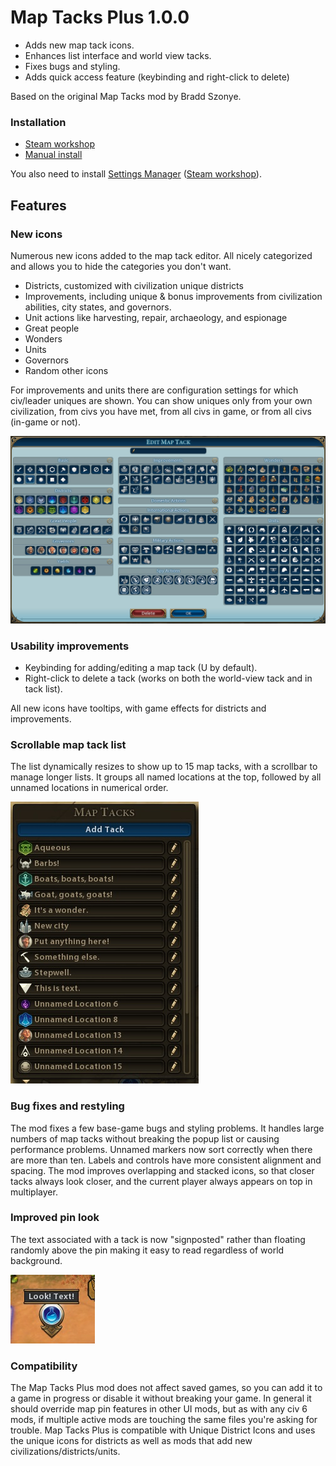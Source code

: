 # Map Tacks Plus 1.0.0 

* Adds new map tack icons.
* Enhances list interface and world view tacks.
* Fixes bugs and styling.
* Adds quick access feature (keybinding and right-click to delete)

Based on the original Map Tacks mod by Bradd Szonye.

### Installation 
* [Steam workshop](https://steamcommunity.com/sharedfiles/filedetails/?id=1566059738) 
* [Manual install](https://github.com/FiatAccompli/Civ6Mods/releases)

You also need to install [Settings Manager](https://github.com/FiatAccompli/Civ6Mods/tree/master/SettingsManager) ([Steam workshop](https://steamcommunity.com/sharedfiles/filedetails/?id=1564628360)).

## Features

### New icons
Numerous new icons added to the map tack editor.  All nicely categorized and 
allows you to hide the categories you don't want.

* Districts, customized with civilization unique districts
* Improvements, including unique & bonus improvements from civilization
  abilities, city states, and governors.
* Unit actions like harvesting, repair, archaeology, and espionage
* Great people
* Wonders
* Units
* Governors
* Random other icons

For improvements and units there are configuration settings for which civ/leader 
uniques are shown.  You can show uniques only from your own civilization, 
from civs you have met, from all civs in game, or from all civs (in-game or not).

![Map Tacks editor popup](Documentation/MapTacksEditor.jpg)

### Usability improvements
* Keybinding for adding/editing a map tack (U by default).
* Right-click to delete a tack (works on both the world-view tack and in tack list).

All new icons have tooltips, with game effects for districts and improvements.

### Scrollable map tack list 
The list dynamically resizes to show up to 15 map tacks, with a scrollbar to
manage longer lists.  It groups all named locations at the top, followed by all
unnamed locations in numerical order.

![Map Tacks list](Documentation/MapTacksList.jpg)

### Bug fixes and restyling
The mod fixes a few base-game bugs and styling problems.  It handles large
numbers of map tacks without breaking the popup list or causing performance
problems.  Unnamed markers now sort correctly when there are more than ten.
Labels and controls have more consistent alignment and spacing.  The mod
improves overlapping and stacked icons, so that closer tacks always look
closer, and the current player always appears on top in multiplayer.

### Improved pin look

The text associated with a tack is now "signposted" rather than floating randomly
above the pin making it easy to read regardless of world background.

![Map Tacks improved pin](Documentation/MapTack.jpg)


### Compatibility
The Map Tacks Plus mod does not affect saved games, so you can add it to a game in
progress or disable it without breaking your game.  In general it should override 
map pin features in other UI mods, but as with any civ 6 mods, if multiple active mods 
are touching the same files you're asking for trouble.  Map Tacks Plus is compatible
with Unique District Icons and uses the unique icons for districts as well as mods that 
add new civilizations/districts/units.
